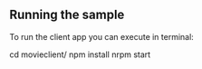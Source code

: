 ## Running the sample

To run the client app you can execute in terminal:

cd movieclient/
npm install
nrpm start